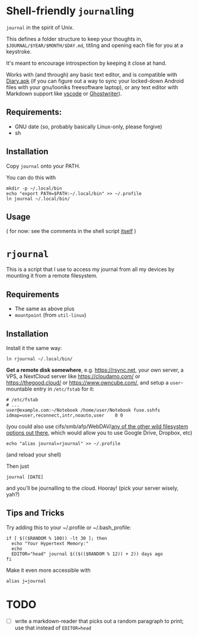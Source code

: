 # Shell-friendly `journal`ling

`journal` in the spirit of Unix.

This defines a folder structure to keep your thoughts in, `$JOURNAL/$YEAR/$MONTH/$DAY.md`,
titling and opening each file for you at a keystroke.

It's meant to encourage introspection by keeping it close at hand.

Works with (and through) any basic text editor, and is compatible with [Diary.apk](https://f-droid.org/en/packages/org.billthefarmer.diary/) (if you can figure out a way to sync your locked-down Android files with your gnu/looniks freesoftware laptop),
or any text editor with Markdown support like [vscode](https://github.com/Microsoft/vscode) or [Ghostwriter](https://github.com/wereturtle/ghostwriter/)).

## Requirements:

* GNU date (so, probably basically Linux-only, please forgive)
* sh

## Installation

Copy `journal` onto your PATH.

You can do this with

```
mkdir -p ~/.local/bin
echo "export PATH=$PATH:~/.local/bin" >> ~/.profile
ln journal ~/.local/bin/
```

## Usage

( for now: see the comments in the shell script [itself](./journal) )

# `rjournal`

This is a script that I use to access my journal from all my devices by mounting it from a remote filesystem.


## Requirements

* The same as above plus
* `mountpoint` (from `util-linux`)

## Installation

Install it the same way:

```
ln rjournal ~/.local/bin/
```

**Get a remote disk somewhere**, e.g. https://rsync.net, your own server, a VPS, a NextCloud server like https://cloudamo.com/ or https://thegood.cloud/ or https://www.owncube.com/, and setup a `user`-mountable entry in `/etc/fstab` for it:

```
# /etc/fstab
# ...
user@example.com:~/Notebook /home/user/Notebook fuse.sshfs idmap=user,reconnect,intr,noauto,user    0 0
```

(you could also use cifs/smb/afp/WebDAV/[any of the other wild filesystem options out there](https://aur.archlinux.org/packages/?O=0&K=fuse), which would allow you to use Google Drive, Dropbox, etc)

```
echo "alias journal=rjournal" >> ~/.profile
```
(and reload your shell)

Then just

```
journal [DATE]
```

and you'll be journalling to the cloud. Hooray! (pick your server wisely, yah?)


## Tips and Tricks

Try adding this to your ~/.profile or ~/.bash_profile:

```
if [ $(($RANDOM % 100)) -lt 30 ]; then
  echo "Your Hypertext Memory:"
  echo
  EDITOR="head" journal $(($(($RANDOM % 12)) + 2)) days ago
fi
```

Make it even more accessible with

```
alias j=journal
```

# TODO

* [ ] write a markdown-reader that picks out a random paragraph to print; use that instead of `EDITOR=head`
